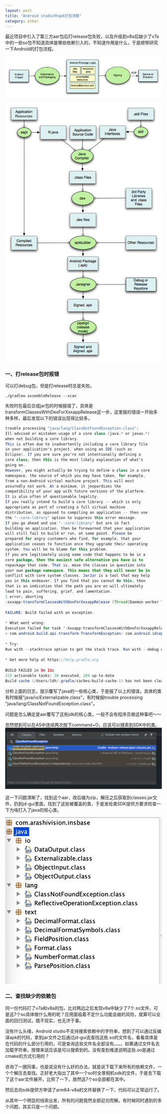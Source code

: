 ```yaml
---
layout: post
title: "Android studio中apk打包流程"
category: other
---
```



最近项目中引入了第三方aar包后打release包失败，以及升级到v8a后缺少了v7a中的一些so包不知道具体是哪些依赖引入的，不知道作用是什么，于是顺带研究一下Android的打包流程。

![357738-20170811145922054-1443365909](../images/357738-20170811145922054-1443365909.png)

![357738-20170811144825570-687368085](../images/357738-20170811144825570-687368085.png)

### 一、打release包时报错

可以打debug包，但是打release时总是失败。

```
./gradlew assembleRelease --scan 
```

失败时在最后合成jar包的时候报错了，具体是transformClassesWithDexForXxxappRelease这一步，这里报的错误一开始多种多样，最后发现以下的错误出现得比较多。

```java
trouble processing "java/lang/ClassNotFoundException.class":
Ill-advised or mistaken usage of a core class (java.* or javax.*)
when not building a core library.
This is often due to inadvertently including a core library file
in your application's project, when using an IDE (such as
Eclipse). If you are sure you're not intentionally defining a
core class, then this is the most likely explanation of what's
going on.
However, you might actually be trying to define a class in a core
namespace, the source of which you may have taken, for example,
from a non-Android virtual machine project. This will most
assuredly not work. At a minimum, it jeopardizes the
compatibility of your app with future versions of the platform.
It is also often of questionable legality.
If you really intend to build a core library -- which is only
appropriate as part of creating a full virtual machine
distribution, as opposed to compiling an application -- then use
the "--core-library" option to suppress this error message.
If you go ahead and use "--core-library" but are in fact
building an application, then be forewarned that your application
will still fail to build or run, at some point. Please be
prepared for angry customers who find, for example, that your
application ceases to function once they upgrade their operating
system. You will be to blame for this problem.
If you are legitimately using some code that happens to be in a
core package, then the easiest safe alternative you have is to
repackage that code. That is, move the classes in question into
your own package namespace. This means that they will never be in
conflict with core system classes. JarJar is a tool that may help
you in this endeavor. If you find that you cannot do this, then
that is an indication that the path you are on will ultimately
lead to pain, suffering, grief, and lamentation.
1 error; aborting
:xxxapp:transformClassesWithDexForXxxappRelease (Thread[Daemon worker Thread 4,5,main]) completed. Took 6.777 secs.

FAILURE: Build failed with an exception.

* What went wrong:
Execution failed for task ':Xxxapp:transformClassesWithDexForXxxappRelease'.
> com.android.build.api.transform.TransformException: com.android.idception: java.util.concurrent.ExecutionException: com.android.ide.common.process.ProcessException: Return code 1 for dex process

* Try:
Run with --stacktrace option to get the stack trace. Run with --debug option to get more log output. Run with --scan to get full insights.

* Get more help at https://help.gradle.org

BUILD FAILED in 5m 11s
319 actionable tasks: 30 executed, 289 up-to-date
Build cache (/Users/ldh/.gradle/caches/build-cache-1) has not been cleaned up in 0 dayse.common.process.ProcessEx
```

分析上面的日志，提示覆写了java的一些核心类，于是报了以上的错误，具体的类有时候报"java/io/Externalizable.class"，有时候报trouble processing "java/lang/ClassNotFoundException.class"。

问题是怎么确定是aar覆写了这些jdk的核心类，一般不会有程序员做这种事吧～～

忽然想到可以在AS中连续两次按下command+O，应该可以搜索到SDK中的类。![35021574675668_.pic](../images/35021574675668_.pic.jpg)

这一下问题清晰了，找到这个aar，改后缀为zip，解压之后获取到classes.jar文件，扔到jd-gui里面，找到了这些被覆盖的类，于是发给类SDK提供方要求检查一下为啥打入了java的核心类。

![2031574678993_.pic](../images/2031574678993_.pic.jpg)



### 二、查找缺少的依赖包

同一份代码打了v7a和v8a的包，比对两边之后发现v8a中缺少了7个.so文件，可是这7个so具体做什么用的呢？应用面临着不定什么功能会崩的风险，就算可以全面的回归测试，既不现实，也无济于事。

没有什么头绪，Android studio不支持搜索依赖中的字符串，想到了可以通过反编译apk的代码，拿到jar文件之后通过jd-gui去查找这些.so的文件名，看看具体是在代码的什么部分引用的，可是查询这些文件名全部没有。。。。如果通过文件名去加载字符串，按理来说应该是可以搜索到的。没有查到难道说明这些.so是通过cmake的方式引用的？

咨询了一圈同事，也是说没有什么好的办法，就是说下载下来所有的依赖文件，一个个解压去查找。正好老大指出了其中一个so时全景相机sdk的文件，于是去下载了这个aar文件展开，比照了一下，居然这7个so全部都在其中。

然后去向sdk提供方申请了arm64-v8a的文件替换了一下，代码可以正常运行了。

从其中一个明显的线索出发，所有的问题竟然全部迎刃而解。有时候同时遇到的多个问题，其实只是一个问题。